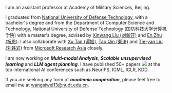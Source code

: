 I am an assistant professor at Academy of Military Sciences, Beijing.

I graduated from [National University of Defense Technology](https://english.nudt.edu.cn/), with a bachelor's degree and from the Department of Computer Science and Technology, National University of Defense Technology (国防科技大学计算机学院) with a master's degree, advised by [Xinwang Liu (刘新旺)](https://xinwangliu.github.io/) and [En Zhu (祝恩)](https://person.zju.edu.cn/zhaozhou). I also collaborate with [Xu Tan (谭旭)](https://www.microsoft.com/en-us/research/people/xuta/), [Tao Qin (秦涛)](https://www.microsoft.com/en-us/research/people/taoqin/) and [Tie-yan Liu (刘铁岩)](https://www.microsoft.com/en-us/research/people/tyliu/) from [Microsoft Research Asia](https://www.microsoft.com/en-us/research/group/machine-learning-research-group/) closely. 


I am now working on ***Multi-modal Analysis***, ***Scalable unsupervised learning*** and ***LLM agent planning***. I have published 50+ papers <a href='https://scholar.google.com/citations?user=5o9hK3EAAAAJ'><img src="https://img.shields.io/endpoint?logo=Google%20Scholar&url=https%3A%2F%2Fcdn.jsdelivr.net%2Fgh%2Fwangsiwei2010%2Fwangsiwei2010.github.io@google-scholar-stats%2Fgs_data_shieldsio.json&labelColor=f6f6f6&color=9cf&style=flat&label=citations"></a> at the top international AI conferences such as NeurIPS, ICML, ICLR, KDD. 

If you are seeking any form of ***academic cooperation***, please feel free to email me at [wangsiwei13@nudt.edu.cn](mailto:wangsiwei13@nudt.edu.cn). 


